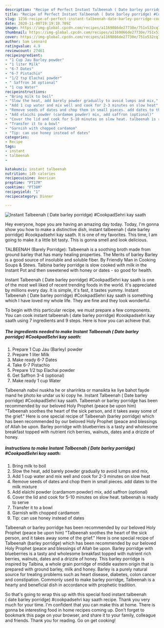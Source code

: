 ```yaml
---
description: "Recipe of Perfect Instant Talbeenah ( Date barley porridge) #CookpadSehri kay saath"
title: "Recipe of Perfect Instant Talbeenah ( Date barley porridge) #CookpadSehri kay saath"
slug: 1236-recipe-of-perfect-instant-talbeenah-date-barley-porridge-cookpadsehri-kay-saath
date: 2020-11-08T19:19:18.709Z
image: https://img-global.cpcdn.com/recipes/a1169866de27730e/751x532cq70/instant-talbeenah-date-barley-porridge-cookpadsehri-kay-saath-recipe-main-photo.jpg
thumbnail: https://img-global.cpcdn.com/recipes/a1169866de27730e/751x532cq70/instant-talbeenah-date-barley-porridge-cookpadsehri-kay-saath-recipe-main-photo.jpg
cover: https://img-global.cpcdn.com/recipes/a1169866de27730e/751x532cq70/instant-talbeenah-date-barley-porridge-cookpadsehri-kay-saath-recipe-main-photo.jpg
author: Sam Leonard
ratingvalue: 4.9
reviewcount: 27461
recipeingredient:
- "1 Cup Jau Barley powder"
- "1 liter Milk"
- "6-7 Dates"
- "6-7 Pistachio"
- "1/2 tsp Elachai powder"
- " Saffron 34 optional"
- "1 cup Water"
recipeinstructions:
- "Bring milk to boil"
- "Slow the heat, add barely powder gradually to avoid lumps and mix,"
- "Add 1 cup water and mix well and cook for 2-3 minutes on slow heat"
- "Remove seeds of dates and chop them in small pieces. add dates to the milk mixture"
- "Add elaichi powder (cardamom powder) mix, add saffron (optional)"
- "Cover the lid and cook for 5-10 minutes on slow heat. talbeenah is ready to serve"
- "Transfer it to a bowl"
- "Garnish with chopped cardamom"
- "Tip: can use honey instead of dates"
categories:
- Recipe
tags:
- instant
- talbeenah
- 

katakunci: instant talbeenah  
nutrition: 145 calories
recipecuisine: American
preptime: "PT17M"
cooktime: "PT38M"
recipeyield: "1"
recipecategory: Dinner

---
```



![Instant Talbeenah ( Date barley porridge) #CookpadSehri kay saath](https://img-global.cpcdn.com/recipes/a1169866de27730e/751x532cq70/instant-talbeenah-date-barley-porridge-cookpadsehri-kay-saath-recipe-main-photo.jpg)

Hey everyone, hope you are having an amazing day today. Today, I'm gonna show you how to make a distinctive dish, instant talbeenah ( date barley porridge) #cookpadsehri kay saath. It is one of my favorites. This time, I am going to make it a little bit tasty. This is gonna smell and look delicious.

TALBEENAH (Barely Porridge): Talbeenah is a soothing broth made from ground barley that has many healing properties. The Merits of barley Barley is a good source of insoluble and soluble fiber. By Friendly Man in Cooking Soups &amp; Stews. Talbina barley porridge is slow cooked with milk in the Instant Pot and then sweetened with honey or dates - so good for health.

Instant Talbeenah ( Date barley porridge) #CookpadSehri kay saath is one of the most well liked of recent trending foods in the world. It's appreciated by millions every day. It is simple, it's fast, it tastes yummy. Instant Talbeenah ( Date barley porridge) #CookpadSehri kay saath is something which I have loved my whole life. They are fine and they look wonderful.


To begin with this particular recipe, we must prepare a few components. You can cook instant talbeenah ( date barley porridge) #cookpadsehri kay saath using 7 ingredients and 9 steps. Here is how you can achieve that.

<!--inarticleads1-->

##### The ingredients needed to make Instant Talbeenah ( Date barley porridge) #CookpadSehri kay saath:

1. Prepare 1 Cup Jau (Barley) powder
1. Prepare 1 liter Milk
1. Make ready 6-7 Dates
1. Take 6-7 Pistachio
1. Prepare 1/2 tsp Elachai powder
1. Get  Saffron 3-4 (optional)
1. Make ready 1 cup Water


Talbeenah nabvi nuskha he or sharirikta or mansikta ke liye bahot fayde mand he photo ke undar us ki copy he. Instant Talbeenah ( Date barley porridge) #CookpadSehri kay saath. Talbeenah or barley porridge has been recommended by our beloved Holy Prophet (peace be upon him) &#34;Talbeenah soothes the heart of the sick person, and it takes away some of the grief.&#34; Here is one special recipe of Talbeenah (barley porridge) which has been recommended by our beloved Holy Prophet (peace and blessings of Allah be upon. Barley porridge with blueberries is a tasty and wholesome breakfast topped with nutrient rich berries, walnuts, dates and a drizzle of honey. 

<!--inarticleads2-->

##### Instructions to make Instant Talbeenah ( Date barley porridge) #CookpadSehri kay saath:

1. Bring milk to boil
1. Slow the heat, add barely powder gradually to avoid lumps and mix,
1. Add 1 cup water and mix well and cook for 2-3 minutes on slow heat
1. Remove seeds of dates and chop them in small pieces. add dates to the milk mixture
1. Add elaichi powder (cardamom powder) mix, add saffron (optional)
1. Cover the lid and cook for 5-10 minutes on slow heat. talbeenah is ready to serve
1. Transfer it to a bowl
1. Garnish with chopped cardamom
1. Tip: can use honey instead of dates


Talbeenah or barley porridge has been recommended by our beloved Holy Prophet (peace be upon him) &#34;Talbeenah soothes the heart of the sick person, and it takes away some of the grief.&#34; Here is one special recipe of Talbeenah (barley porridge) which has been recommended by our beloved Holy Prophet (peace and blessings of Allah be upon. Barley porridge with blueberries is a tasty and wholesome breakfast topped with nutrient rich berries, walnuts, dates and a drizzle of honey. This barley porridge is inspired by Talbina, a whole grain porridge of middle eastern origin that is prepared with ground barley, milk and honey. Barley is a purely natural source for treating problems such as heart disease, diabetes, colon cancer and constipation. Commonly used to make barley porridge, Talbeenah is a hearty and beneficial dish in accordance with prophetic tradition. 

So that's going to wrap this up with this special food instant talbeenah ( date barley porridge) #cookpadsehri kay saath recipe. Thank you very much for your time. I'm confident that you can make this at home. There is gonna be interesting food in home recipes coming up. Don't forget to bookmark this page on your browser, and share it to your family, colleague and friends. Thank you for reading. Go on get cooking!
